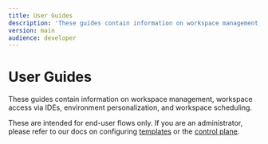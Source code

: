 ```yaml
---
title: User Guides
description: 'These guides contain information on workspace management, workspace access via'
version: main
audience: developer
---
```

# User Guides

These guides contain information on workspace management, workspace access via
IDEs, environment personalization, and workspace scheduling.

These are intended for end-user flows only. If you are an administrator, please
refer to our docs on configuring [templates](../admin/index) or the
[control plane](../admin/index).

<children></children>
